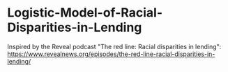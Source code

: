 # Logistic-Model-of-Racial-Disparities-in-Lending
Inspired by the Reveal podcast "The red line: Racial disparities in lending": https://www.revealnews.org/episodes/the-red-line-racial-disparities-in-lending/
